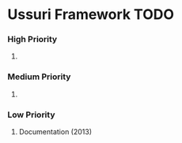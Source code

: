 # Ussuri Framework **TODO**

>
### High Priority
1.

>
### Medium Priority
1.

>
### Low Priority
1. Documentation (2013)
